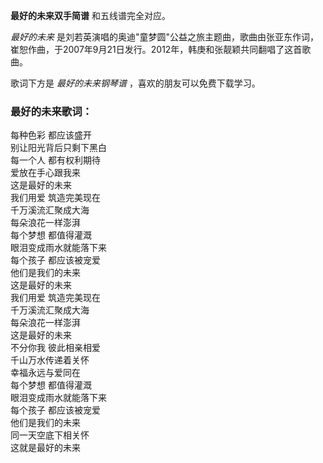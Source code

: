 

**最好的未来双手简谱** 和五线谱完全对应。

_最好的未来_
是刘若英演唱的奥迪"童梦圆"公益之旅主题曲，歌曲由张亚东作词，崔恕作曲，于2007年9月21日发行。2012年，韩庚和张靓颖共同翻唱了这首歌曲。

歌词下方是 _最好的未来钢琴谱_ ，喜欢的朋友可以免费下载学习。

### 最好的未来歌词：

每种色彩 都应该盛开  
别让阳光背后只剩下黑白  
每一个人 都有权利期待  
爱放在手心跟我来  
这是最好的未来  
我们用爱 筑造完美现在  
千万溪流汇聚成大海  
每朵浪花一样澎湃  
每个梦想 都值得灌溉  
眼泪变成雨水就能落下来  
每个孩子 都应该被宠爱  
他们是我们的未来  
这是最好的未来  
我们用爱 筑造完美现在  
千万溪流汇聚成大海  
每朵浪花一样澎湃  
这是最好的未来  
不分你我 彼此相亲相爱  
千山万水传递着关怀  
幸福永远与爱同在  
每个梦想 都值得灌溉  
眼泪变成雨水就能落下来  
每个孩子 都应该被宠爱  
他们是我们的未来  
同一天空底下相关怀  
这就是最好的未来

